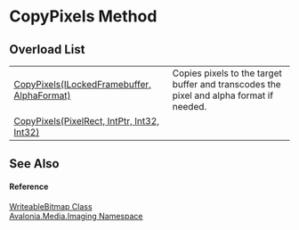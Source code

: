 # CopyPixels Method


## Overload List
<table>
<tr>
<td><a href="M_Avalonia_Media_Imaging_Bitmap_CopyPixels_1">CopyPixels(ILockedFramebuffer, AlphaFormat)</a></td>
<td>Copies pixels to the target buffer and transcodes the pixel and alpha format if needed.</td>
</tr>
<tr>
<td><a href="M_Avalonia_Media_Imaging_WriteableBitmap_CopyPixels">CopyPixels(PixelRect, IntPtr, Int32, Int32)</a></td>
<td> </td>
</tr>
</table>

## See Also


#### Reference
<a href="T_Avalonia_Media_Imaging_WriteableBitmap">WriteableBitmap Class</a>  
<a href="N_Avalonia_Media_Imaging">Avalonia.Media.Imaging Namespace</a>  
